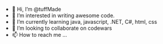 - 👋 Hi, I’m @tuffMade
- 👀 I’m interested in writing awesome code.
- 🌱 I’m currently learning java, javascript, .NET, C#, html, css
- 💞️ I’m looking to collaborate on codewars
- 📫 How to reach me ...

<!---
tuffMade/tuffMade is a ✨ special ✨ repository because its `README.md` (this file) appears on your GitHub profile.
You can click the Preview link to take a look at your changes.
--->
